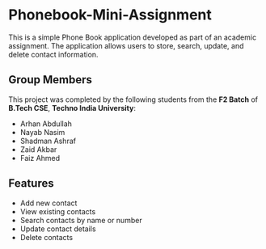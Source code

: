 # Phonebook-Mini-Assignment


This is a simple Phone Book application developed as part of an academic assignment. The application allows users to store, search, update, and delete contact information.

## Group Members

This project was completed by the following students from the **F2 Batch** of **B.Tech CSE**, **Techno India University**:

- Arhan Abdullah
- Nayab Nasim  
- Shadman Ashraf  
- Zaid Akbar  
- Faiz Ahmed  

## Features

- Add new contact
- View existing contacts
- Search contacts by name or number
- Update contact details
- Delete contacts
